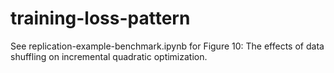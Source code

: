# training-loss-pattern

See replication-example-benchmark.ipynb for Figure 10: The effects of data shuffling
on incremental quadratic optimization.
